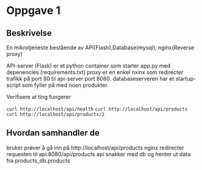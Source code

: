 # Oppgave 1

## Beskrivelse
En mikrotjeneste bestående av API(Flash),Database(mysql), nginx(Reverse proxy)

API-server (Flask) er et python container som starter app.py med depenencies (requirements.txt)
proxy er en enkel nxinx som redirecter trafikk på port 80 til api-server port 8080.
databaseserveren har et startup-script som fyller på med noen produkter.

Verifisere at ting fungerer

``` curl http://localhost/api/health ```
``` curl http://localhost/api/products ```
``` curl http://localhost/api/products/2 ```


## Hvordan samhandler de
bruker prøver å gå inn på http://localhost/api/products
nginx redirecter requesten til api:8080/api/products
api snakker med db og henter ut data fra products_db.products